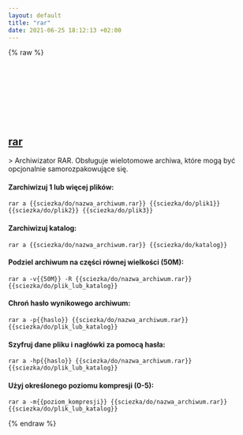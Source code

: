 ```yaml
---
layout: default
title: "rar"
date: 2021-06-25 18:12:13 +02:00
---
```

{% raw %}
<h2 id="rar">
  <a href="/pl/common/rar.html">rar</a> <a href="#rar"><svg class="icon">
    <use href="/assets/images/unicode_sprite.svg#link" />
  </svg></a>
</h2>
> Archiwizator RAR. Obsługuje wielotomowe archiwa, które mogą być opcjonalnie samorozpakowujące się.

#### Zarchiwizuj 1 lub więcej plików:
```shell
rar a {{sciezka/do/nazwa_archiwum.rar}} {{sciezka/do/plik1}} {{sciezka/do/plik2}} {{sciezka/do/plik3}}
```
#### Zarchiwizuj katalog:
```shell
rar a {{sciezka/do/nazwa_archiwum.rar}} {{sciezka/do/katalog}}
```
#### Podziel archiwum na części równej wielkości (50M):
```shell
rar a -v{{50M}} -R {{sciezka/do/nazwa_archiwum.rar}} {{sciezka/do/plik_lub_katalog}}
```
#### Chroń hasło wynikowego archiwum:
```shell
rar a -p{{haslo}} {{sciezka/do/nazwa_archiwum.rar}} {{sciezka/do/plik_lub_katalog}}
```
#### Szyfruj dane pliku i nagłówki za pomocą hasła:
```shell
rar a -hp{{haslo}} {{sciezka/do/nazwa_archiwum.rar}} {{sciezka/do/plik_lub_katalog}}
```
#### Użyj określonego poziomu kompresji (0-5):
```shell
rar a -m{{poziom_kompresji}} {{sciezka/do/nazwa_archiwum.rar}} {{sciezka/do/plik_lub_katalog}}
```
{% endraw %}